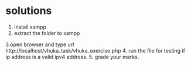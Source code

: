 # solutions

1. install xampp
2. extract the folder to xampp

3.open browser and type url http://localhost/vhuka_task/vhuka_exercise.php
4. run the file for testing if ip address is a valid ipv4 address.
5. grade your marks.

